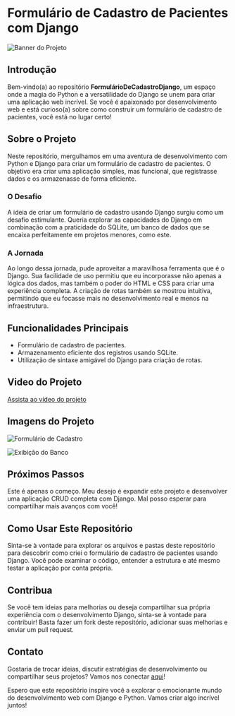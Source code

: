 # Formulário de Cadastro de Pacientes com Django

![Banner do Projeto](https://live.staticflickr.com/65535/53143951355_a89a8b6f00_b.jpg)

## Introdução

Bem-vindo(a) ao repositório **FormulárioDeCadastroDjango**, um espaço onde a magia do Python e a versatilidade do Django se unem para criar uma aplicação web incrível. Se você é apaixonado por desenvolvimento web e está curioso(a) sobre como construir um formulário de cadastro de pacientes, você está no lugar certo!

## Sobre o Projeto

Neste repositório, mergulhamos em uma aventura de desenvolvimento com Python e Django para criar um formulário de cadastro de pacientes. O objetivo era criar uma aplicação simples, mas funcional, que registrasse dados e os armazenasse de forma eficiente.

### O Desafio

A ideia de criar um formulário de cadastro usando Django surgiu como um desafio estimulante. Queria explorar as capacidades do Django em combinação com a praticidade do SQLite, um banco de dados que se encaixa perfeitamente em projetos menores, como este.

### A Jornada

Ao longo dessa jornada, pude aproveitar a maravilhosa ferramenta que é o Django. Sua facilidade de uso permitiu que eu incorporasse não apenas a lógica dos dados, mas também o poder do HTML e CSS para criar uma experiência completa. A criação de rotas também se mostrou intuitiva, permitindo que eu focasse mais no desenvolvimento real e menos na infraestrutura.

## Funcionalidades Principais

- Formulário de cadastro de pacientes.
- Armazenamento eficiente dos registros usando SQLite.
- Utilização de sintaxe amigável do Django para criação de rotas.
  
## Video do Projeto

[Assista ao vídeo do projeto](https://youtu.be/0b5RaGfEbtI)

## Imagens do Projeto

![Formulário de Cadastro](https://www.flickr.com/photos/199029380@N04/53144029238/in/dateposted/)

![Exibição do Banco](https://www.flickr.com/photos/199029380@N04/53144029278/in/dateposted/)

## Próximos Passos

Este é apenas o começo. Meu desejo é expandir este projeto e desenvolver uma aplicação CRUD completa com Django. Mal posso esperar para compartilhar mais avanços com você!

## Como Usar Este Repositório

Sinta-se à vontade para explorar os arquivos e pastas deste repositório para descobrir como criei o formulário de cadastro de pacientes usando Django. Você pode examinar o código, entender a estrutura e até mesmo testar a aplicação por conta própria.

## Contribua

Se você tem ideias para melhorias ou deseja compartilhar sua própria experiência com o desenvolvimento Django, sinta-se à vontade para contribuir! Basta fazer um fork deste repositório, adicionar suas melhorias e enviar um pull request.

## Contato

Gostaria de trocar ideias, discutir estratégias de desenvolvimento ou compartilhar seus projetos? Vamos nos conectar [aqui](https://www.linkedin.com/in/robson-ferreira-508247134/)!

Espero que este repositório inspire você a explorar o emocionante mundo do desenvolvimento web com Django e Python. Vamos criar algo incrível juntos!
